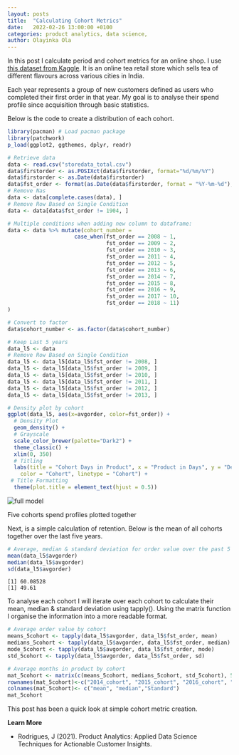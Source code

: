 ```yaml
---
layout: posts
title:  "Calculating Cohort Metrics"
date:   2022-02-26 13:00:00 +0100
categories: product analytics, data science,
author: Olayinka Ola
---
```


In this post I calculate period and cohort metrics for an online shop. I use [this dataset from Kaggle](https://www.kaggle.com/uttamp/store-data). It is an online tea retail store which sells tea of different flavours across various cities in India.

Each year represents a group of new customers defined as users who completed their first order in that year. My goal is to analyse their spend profile since acquisition through basic statistics.

Below is the code to create a distribution of each cohort.

```r
library(pacman) # Load pacman package
library(patchwork)
p_load(ggplot2, ggthemes, dplyr, readr)

# Retrieve data
data <- read.csv("storedata_total.csv")
data$firstorder <- as.POSIXct(data$firstorder, format="%d/%m/%Y")
data$firstorder <- as.Date(data$firstorder)
data$fst_order <- format(as.Date(data$firstorder, format = "%Y-%m-%d"), "%Y")
# Remove Nas
data <- data[complete.cases(data), ]
# Remove Row Based on Single Condition
data <- data[data$fst_order != 1904, ]

# Multiple conditions when adding new column to dataframe:
data <- data %>% mutate(cohort_number =
                     case_when(fst_order == 2008 ~ 1,
                               fst_order == 2009 ~ 2,
                               fst_order == 2010 ~ 3,
                               fst_order == 2011 ~ 4,
                               fst_order == 2012 ~ 5,
                               fst_order == 2013 ~ 6,
                               fst_order == 2014 ~ 7,
                               fst_order == 2015 ~ 8,
                               fst_order == 2016 ~ 9,
                               fst_order == 2017 ~ 10,
                               fst_order == 2018 ~ 11)
)

# Convert to factor
data$cohort_number <- as.factor(data$cohort_number)

# Keep Last 5 years
data_l5 <- data
# Remove Row Based on Single Condition
data_l5 <- data_l5[data_l5$fst_order != 2008, ]
data_l5 <- data_l5[data_l5$fst_order != 2009, ]
data_l5 <- data_l5[data_l5$fst_order != 2010, ]
data_l5 <- data_l5[data_l5$fst_order != 2011, ]
data_l5 <- data_l5[data_l5$fst_order != 2012, ]
data_l5 <- data_l5[data_l5$fst_order != 2013, ]

# Density plot by cohort
ggplot(data_l5, aes(x=avgorder, color=fst_order)) +
  # Density Plot
  geom_density() +
  # Grayscale
  scale_color_brewer(palette="Dark2") +
  theme_classic() +
  xlim(0, 350)
  # Titling
  labs(title = "Cohort Days in Product", x = "Product in Days", y = "Density",
    color = "Cohort", linetype = "Cohort") +
 # Title Formatting
  theme(plot.title = element_text(hjust = 0.5))
```

<img src="{{ site.url }}{{ site.baseurl }}/assets/images/Cohorts plotted together.png" alt="full model">

Five cohorts spend profiles plotted together

Next, is a simple calculation of retention. Below is the mean of all cohorts together over the last five years.

```r
# Average, median & standard deviation for order value over the past 5 years
mean(data_l5$avgorder)
median(data_l5$avgorder)
sd(data_l5$avgorder)
```

```
[1] 60.08528
[1] 49.61
```

To analyse each cohort I will iterate over each cohort to calculate their mean, median & standard deviation using tapply(). Using the matrix function I organise the information into a more readable format.

```r
# Average order value by cohort
means_5cohort <- tapply(data_l5$avgorder, data_l5$fst_order, mean)
medians_5cohort <- tapply(data_l5$avgorder, data_l5$fst_order, median)
mode_5cohort <- tapply(data_l5$avgorder, data_l5$fst_order, mode)
std_5cohort <- tapply(data_l5$avgorder, data_l5$fst_order, sd)

# Average months in product by cohort
mat_5cohort <- matrix(c(means_5cohort, medians_5cohort, std_5cohort), 5, 3)
rownames(mat_5cohort)<-c("2014_cohort", "2015_cohort", "2016_cohort", "2017_cohort", "2018_cohort")
colnames(mat_5cohort)<- c("mean", "median","Standard")
mat_5cohort
```

This post has been a quick look at simple cohort metric creation.

**Learn More**

- Rodrigues, J (2021). Product Analytics: Applied Data Science Techniques for Actionable Customer Insights.
